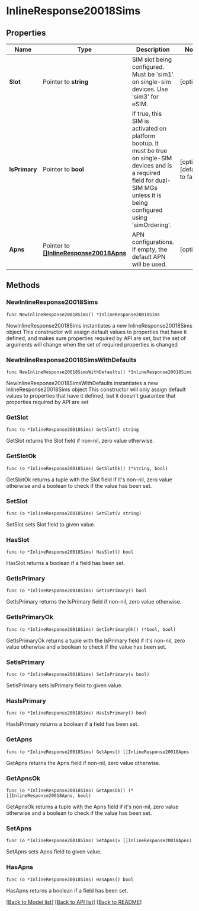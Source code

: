 # InlineResponse20018Sims

## Properties

Name | Type | Description | Notes
------------ | ------------- | ------------- | -------------
**Slot** | Pointer to **string** | SIM slot being configured. Must be &#39;sim1&#39; on single-sim devices. Use &#39;sim3&#39; for eSIM. | [optional] 
**IsPrimary** | Pointer to **bool** | If true, this SIM is activated on platform bootup. It must be true on single-SIM devices and is a required field for dual-SIM MGs unless it is being configured using &#39;simOrdering&#39;. | [optional] [default to false]
**Apns** | Pointer to [**[]InlineResponse20018Apns**](InlineResponse20018Apns.md) | APN configurations. If empty, the default APN will be used. | [optional] 

## Methods

### NewInlineResponse20018Sims

`func NewInlineResponse20018Sims() *InlineResponse20018Sims`

NewInlineResponse20018Sims instantiates a new InlineResponse20018Sims object
This constructor will assign default values to properties that have it defined,
and makes sure properties required by API are set, but the set of arguments
will change when the set of required properties is changed

### NewInlineResponse20018SimsWithDefaults

`func NewInlineResponse20018SimsWithDefaults() *InlineResponse20018Sims`

NewInlineResponse20018SimsWithDefaults instantiates a new InlineResponse20018Sims object
This constructor will only assign default values to properties that have it defined,
but it doesn't guarantee that properties required by API are set

### GetSlot

`func (o *InlineResponse20018Sims) GetSlot() string`

GetSlot returns the Slot field if non-nil, zero value otherwise.

### GetSlotOk

`func (o *InlineResponse20018Sims) GetSlotOk() (*string, bool)`

GetSlotOk returns a tuple with the Slot field if it's non-nil, zero value otherwise
and a boolean to check if the value has been set.

### SetSlot

`func (o *InlineResponse20018Sims) SetSlot(v string)`

SetSlot sets Slot field to given value.

### HasSlot

`func (o *InlineResponse20018Sims) HasSlot() bool`

HasSlot returns a boolean if a field has been set.

### GetIsPrimary

`func (o *InlineResponse20018Sims) GetIsPrimary() bool`

GetIsPrimary returns the IsPrimary field if non-nil, zero value otherwise.

### GetIsPrimaryOk

`func (o *InlineResponse20018Sims) GetIsPrimaryOk() (*bool, bool)`

GetIsPrimaryOk returns a tuple with the IsPrimary field if it's non-nil, zero value otherwise
and a boolean to check if the value has been set.

### SetIsPrimary

`func (o *InlineResponse20018Sims) SetIsPrimary(v bool)`

SetIsPrimary sets IsPrimary field to given value.

### HasIsPrimary

`func (o *InlineResponse20018Sims) HasIsPrimary() bool`

HasIsPrimary returns a boolean if a field has been set.

### GetApns

`func (o *InlineResponse20018Sims) GetApns() []InlineResponse20018Apns`

GetApns returns the Apns field if non-nil, zero value otherwise.

### GetApnsOk

`func (o *InlineResponse20018Sims) GetApnsOk() (*[]InlineResponse20018Apns, bool)`

GetApnsOk returns a tuple with the Apns field if it's non-nil, zero value otherwise
and a boolean to check if the value has been set.

### SetApns

`func (o *InlineResponse20018Sims) SetApns(v []InlineResponse20018Apns)`

SetApns sets Apns field to given value.

### HasApns

`func (o *InlineResponse20018Sims) HasApns() bool`

HasApns returns a boolean if a field has been set.


[[Back to Model list]](../README.md#documentation-for-models) [[Back to API list]](../README.md#documentation-for-api-endpoints) [[Back to README]](../README.md)


